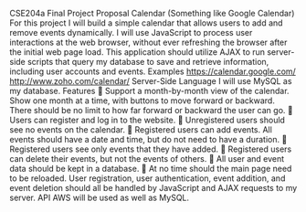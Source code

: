 CSE204a Final Project Proposal
Calendar (Something like Google Calendar)
For this project I will build a simple calendar that allows users to add and remove events dynamically.
I will use JavaScript to process user interactions at the web browser, without ever refreshing the browser after the initial web page load. 
This application should utilize AJAX to run server-side scripts that query my database to save and retrieve information, including user accounts and events.
Examples
https://calendar.google.com/ 
http://www.zoho.com/calendar/
Server-Side Language
I will use MySQL as my database.
Features
	Support a month-by-month view of the calendar.
Show one month at a time, with buttons to move forward or backward.
There should be no limit to how far forward or backward the user can go.
	Users can register and log in to the website.
	Unregistered users should see no events on the calendar.
	Registered users can add events.
All events should have a date and time, but do not need to have a duration.
	Registered users see only events that they have added.
	Registered users can delete their events, but not the events of others.
	All user and event data should be kept in a database.
	At no time should the main page need to be reloaded.
User registration, user authentication, event addition, and event deletion should all be handled by JavaScript and AJAX requests to my server.
API
AWS will be used as well as MySQL.

